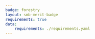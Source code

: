 ```yaml
---
badge: forestry
layout: smb-merit-badge
requirements: true
data:
    requirements: ./requirements.yaml
---
```

